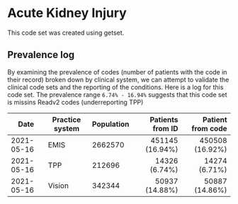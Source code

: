 # Acute Kidney Injury

This code set was created using getset.

## Prevalence log

By examining the prevalence of codes (number of patients with the code in their record) broken down by clinical system, we can attempt to validate the clinical code sets and the reporting of the conditions. Here is a log for this code set. The prevalence range `6.74% - 16.94%` suggests that this code set is missins Readv2 codes (underreporting TPP)

| Date       | Practice system | Population | Patients from ID | Patient from code |
| ---------- | --------------- | ---------- | ---------------: | ----------------: |
| 2021-05-16 | EMIS            | 2662570    |  451145 (16.94%) |   450508 (16.92%) |
| 2021-05-16 | TPP             | 212696     |    14326 (6.74%) |     14274 (6.71%) |
| 2021-05-16 | Vision          | 342344     |   50937 (14.88%) |    50887 (14.86%) |
